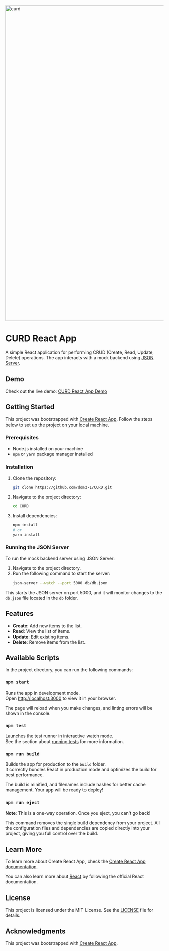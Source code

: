 

<img src="https://github.com/user-attachments/assets/616bea9f-113d-4134-a3ae-e8998091dea0" width="1000" alt="curd">

# CURD React App

A simple React application for performing CRUD (Create, Read, Update, Delete) operations. The app interacts with a mock backend using [JSON Server](https://github.com/typicode/json-server).

## Demo

Check out the live demo: [CURD React App Demo](https://domz-curd.netlify.app/)

## Getting Started

This project was bootstrapped with [Create React App](https://github.com/facebook/create-react-app). Follow the steps below to set up the project on your local machine.

### Prerequisites

- Node.js installed on your machine
- `npm` or `yarn` package manager installed

### Installation

1. Clone the repository:
   ```bash
   git clone https://github.com/domz-1/CURD.git
   ```
2. Navigate to the project directory:
   ```bash
   cd CURD
   ```
3. Install dependencies:
   ```bash
   npm install
   # or
   yarn install
   ```

### Running the JSON Server

To run the mock backend server using JSON Server:

1. Navigate to the project directory.
2. Run the following command to start the server:
   ```bash
   json-server --watch --port 5000 db/db.json
   ```
This starts the JSON server on port 5000, and it will monitor changes to the `db.json` file located in the `db` folder.

## Features

- **Create**: Add new items to the list.
- **Read**: View the list of items.
- **Update**: Edit existing items.
- **Delete**: Remove items from the list.

## Available Scripts

In the project directory, you can run the following commands:

### `npm start`

Runs the app in development mode.  
Open [http://localhost:3000](http://localhost:3000) to view it in your browser.

The page will reload when you make changes, and linting errors will be shown in the console.

### `npm test`

Launches the test runner in interactive watch mode.  
See the section about [running tests](https://facebook.github.io/create-react-app/docs/running-tests) for more information.

### `npm run build`

Builds the app for production to the `build` folder.  
It correctly bundles React in production mode and optimizes the build for best performance.

The build is minified, and filenames include hashes for better cache management.
Your app will be ready to deploy!

### `npm run eject`

**Note**: This is a one-way operation. Once you eject, you can't go back!

This command removes the single build dependency from your project. All the configuration files and dependencies are copied directly into your project, giving you full control over the build.

## Learn More

To learn more about Create React App, check the [Create React App documentation](https://facebook.github.io/create-react-app/docs/getting-started).

You can also learn more about [React](https://reactjs.org/) by following the official React documentation.

## License

This project is licensed under the MIT License. See the [LICENSE](LICENSE) file for details.

## Acknowledgments

This project was bootstrapped with [Create React App](https://github.com/facebook/create-react-app).
